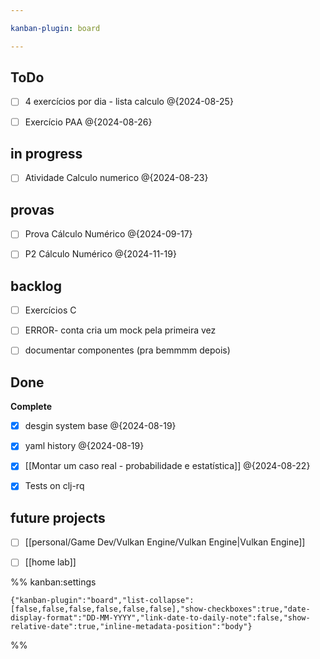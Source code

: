 ```yaml
---

kanban-plugin: board

---
```


## ToDo

- [ ] 4 exercícios por dia - lista calculo @{2024-08-25}
- [ ] Exercício PAA @{2024-08-26}


## in progress

- [ ] Atividade Calculo numerico @{2024-08-23}


## provas

- [ ] Prova Cálculo Numérico @{2024-09-17}
- [ ] P2 Cálculo Numérico @{2024-11-19}


## backlog

- [ ] Exercícios C
- [ ] ERROR- conta cria um mock pela primeira vez
- [ ] documentar componentes (pra bemmmm depois)


## Done

**Complete**
- [x] desgin system base @{2024-08-19}
- [x] yaml history @{2024-08-19}
- [x] [[Montar um caso real - probabilidade e estatística]]
	@{2024-08-22}
- [x] Tests on clj-rq


## future projects

- [ ] [[personal/Game Dev/Vulkan Engine/Vulkan Engine|Vulkan Engine]]
- [ ] [[home lab]]




%% kanban:settings
```
{"kanban-plugin":"board","list-collapse":[false,false,false,false,false,false],"show-checkboxes":true,"date-display-format":"DD-MM-YYYY","link-date-to-daily-note":false,"show-relative-date":true,"inline-metadata-position":"body"}
```
%%